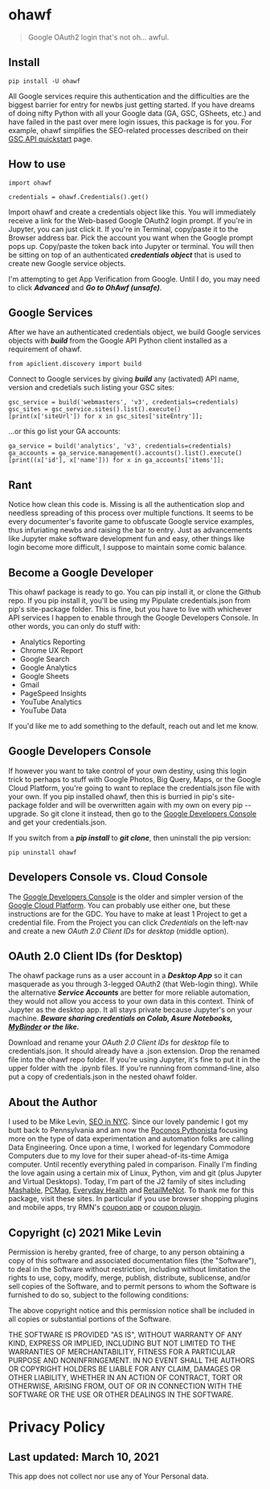 # ohawf
> Google OAuth2 login that's not oh... awful.


## Install

`pip install -U ohawf`

All Google services require this authentication and the difficulties are the biggest barrier for entry for newbs just getting started. If you have dreams of doing nifty Python with all your Google data (GA, GSC, GSheets, etc.) and have failed in the past over mere login issues, this package is for you. For example, ohawf simplifies the SEO-related processes described on their [GSC API quickstart](https://developers.google.com/webmaster-tools/search-console-api-original/v3/quickstart/quickstart-python) page.

## How to use

    import ohawf
    
    credentials = ohawf.Credentials().get()

Import ohawf and create a credentials object like this. You will immediately receive a link for the Web-based Google OAuth2 login prompt. If you're in Jupyter, you can just click it. If you're in Terminal, copy/paste it to the Browser address bar. Pick the account you want when the Google prompt pops up. Copy/paste the token back into Jupyter or terminal. You will then be sitting on top of an authenticated ***credentials object*** that is used to create new Google service objects.

I'm attempting to get App Verification from Google. Until I do, you may need to click ***Advanced*** and ***Go to OhAwf (unsafe)***.

## Google Services

After we have an authenticated credentials object, we build Google services objects with ***build*** from the Google API Python client installed as a requirement of ohawf.

    from apiclient.discovery import build
    
Connect to Google services by giving ***build*** any (activated) API name, version and credetials such listing your GSC sites:

    gsc_service = build('webmasters', 'v3', credentials=credentials)
    gsc_sites = gsc_service.sites().list().execute()
    [print(x['siteUrl']) for x in gsc_sites['siteEntry']];

...or this go list your GA accounts:

    ga_service = build('analytics', 'v3', credentials=credentials)
    ga_accounts = ga_service.management().accounts().list().execute()
    [print((x['id'], x['name'])) for x in ga_accounts['items']];

## Rant
Notice how clean this code is. Missing is all the authentication slop and needless spreading of this process over multiple functions. It seems to be every documenter's favorite game to obfuscate Google service examples, thus infuriating newbs and raising the bar to entry. Just as advancements like Jupyter make software development fun and easy, other things like login become more difficult, I suppose to maintain some comic balance.

## Become a Google Developer
This ohawf package is ready to go. You can pip install it, or clone the Github repo. If you pip install it, you'll be using my Pipulate credentials.json from pip's site-package folder. This is fine, but you have to live with whichever API services I happen to enable through the Google Developers Console. In other words, you can only do stuff with:

- Analytics Reporting
- Chrome UX Report
- Google Search
- Google Analytics
- Google Sheets
- Gmail
- PageSpeed Insights
- YouTube Analytics				
- YouTube Data

If you'd like me to add something to the default, reach out and let me know.

## Google Developers Console
If however you want to take control of your own destiny, using this login trick to perhaps to stuff with Google Photos, Big Query, Maps, or the Google Cloud Platform, you're going to want to replace the credentials.json file with your own. If you pip installed ohawf, then this is burried in pip's site-package folder and will be overwritten again with my own on every pip --upgrade. So git clone it instead, then go to the [Google Developers Console](https://console.developers.google.com/) and get your credentials.json. 

If you switch from a ***pip install*** to ***git clone***, then uninstall the pip version:

    pip uninstall ohawf

## Developers Console vs. Cloud Console
The [Google Developers Console](https://console.developers.google.com/) is the older and simpler version of the [Google Cloud Platform](https://console.cloud.google.com/). You can probably use either one, but these instructions are for the GDC. You have to make at least 1 Project to get a credential file. From the Project you can click *Credentials* on the left-nav and create a new *OAuth 2.0 Client IDs* for *desktop* (middle option). 

## OAuth 2.0 Client IDs (for Desktop)
The ohawf package runs as a user account in a ***Desktop App*** so it can masquerade as you through 3-legged OAuth2 (that Web-login thing). While the alternative ***Service Accounts*** are better for more reliable automation, they would not allow you access to your own data in this context. Think of Jupyter as the desktop app. It all stays private because Jupyter's on your machine. ***Beware sharing credentials on Colab, Asure Notebooks, [MyBinder](https://mybinder.org/) or the like.*** 

Download and rename your *OAuth 2.0 Client IDs* for *desktop* file to credentials.json. It should already have a .json extension. Drop the renamed file into the ohawf repo folder. If you're using Jupyter, it's fine to put it in the upper folder with the .ipynb files. If you're running from command-line, also put a copy of credentials.json in the nested ohawf folder.

## About the Author
I used to be Mike Levin, [SEO in NYC](https://mikelev.in/). Since our lovely pandemic I got my butt back to Pennsylvania and am now the [Poconos Pythonista](https://www.youtube.com/channel/UCd26IHBHcbtxD7pUdnIgiCw) focusing more on the type of data experimentation and automation folks are calling Data Engineering. Once upon a time, I worked for legendary Commodore Computers due to my love for their super ahead-of-its-time Amiga computer. Until recently everything paled in comparison. Finally I'm finding the love again using a certain mix of Linux, Python, vim and git (plus Jupyter and Virtual Desktops). Today, I'm part of the J2 family of sites including [Mashable](https://mashable.com/), [PCMag](https://www.pcmag.com/picks/the-best-seo-tools), [Everyday Health](https://www.everydayhealthgroup.com/) and [RetailMeNot](https://www.retailmenot.com/). To thank me for this package, visit these sites. In particular if you use browser shopping plugins and mobile apps, try RMN's [coupon app](https://www.retailmenot.com/mobile) or [coupon plugin](https://www.retailmenot.com/dealfinder/?utm_source=github&utm_medium=employee_miklevin).

## Copyright (c) 2021 Mike Levin

Permission is hereby granted, free of charge, to any person obtaining a copy
of this software and associated documentation files (the "Software"), to deal
in the Software without restriction, including without limitation the rights
to use, copy, modify, merge, publish, distribute, sublicense, and/or sell
copies of the Software, and to permit persons to whom the Software is
furnished to do so, subject to the following conditions:

The above copyright notice and this permission notice shall be included in all
copies or substantial portions of the Software.

THE SOFTWARE IS PROVIDED "AS IS", WITHOUT WARRANTY OF ANY KIND, EXPRESS OR
IMPLIED, INCLUDING BUT NOT LIMITED TO THE WARRANTIES OF MERCHANTABILITY,
FITNESS FOR A PARTICULAR PURPOSE AND NONINFRINGEMENT. IN NO EVENT SHALL THE
AUTHORS OR COPYRIGHT HOLDERS BE LIABLE FOR ANY CLAIM, DAMAGES OR OTHER
LIABILITY, WHETHER IN AN ACTION OF CONTRACT, TORT OR OTHERWISE, ARISING FROM,
OUT OF OR IN CONNECTION WITH THE SOFTWARE OR THE USE OR OTHER DEALINGS IN THE
SOFTWARE.

# Privacy Policy
##  Last updated: March 10, 2021

This app does not collect nor use any of Your Personal data.
